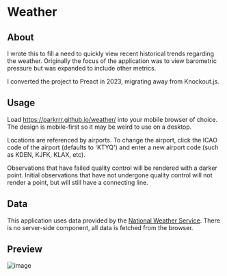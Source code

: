 # Weather

## About
I wrote this to fill a need to quickly view recent historical trends regarding the weather. Originally the focus of the application was to view barometric pressure but was expanded to include other metrics.

I converted the project to Preact in 2023, migrating away from Knockout.js.

## Usage
Load https://parkrrr.github.io/weather/ into your mobile browser of choice. The design is mobile-first so it may be weird to use on a desktop.

Locations are referenced by airports. To change the airport, click the ICAO code of the airport (defaults to 'KTYQ') and enter a new airport code (such as KDEN, KJFK, KLAX, etc).

Observations that have failed quality control will be rendered with a darker point. Initial observations that have not undergone quality control will not render a point, but will still have a connecting line.

## Data
This application uses data provided by the [National Weather Service](https://www.weather.gov/documentation/services-web-api). There is no server-side component, all data is fetched from the browser.

## Preview
![image](https://github.com/parkrrr/weather/assets/393737/ba5500f8-2c8c-4512-bea5-2d39d1adcca0)

